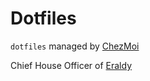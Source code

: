 # Dotfiles


`dotfiles` managed by [ChezMoi](https://www.chezmoi.io/)


Chief House Officer of [Eraldy](https://eraldy.com)

